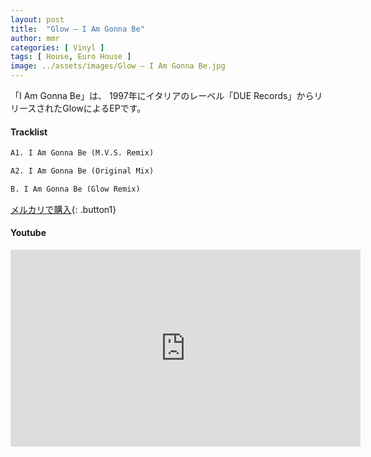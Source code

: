 ```yaml
---
layout: post
title:  "Glow – I Am Gonna Be"
author: mmr
categories: [ Vinyl ]
tags: [ House, Euro House ]
image: ../assets/images/Glow – I Am Gonna Be.jpg
---
```


「I Am Gonna Be」は、
1997年にイタリアのレーベル「DUE Records」からリリースされたGlowによるEPです。

#### Tracklist
```md
A1. I Am Gonna Be (M.V.S. Remix)

A2. I Am Gonna Be (Original Mix)

B. I Am Gonna Be (Glow Remix)
```

[メルカリで購入](https://jp.mercari.com/item/m91456308602?afid=6142608987){: .button1}

#### Youtube
<iframe width="560" height="315" src="https://www.youtube.com/embed/ktHmAr-ut0w?si=flnOSvKJDeYHpQqv" title="YouTube video player" frameborder="0" allow="accelerometer; autoplay; clipboard-write; encrypted-media; gyroscope; picture-in-picture; web-share" referrerpolicy="strict-origin-when-cross-origin" allowfullscreen></iframe>
